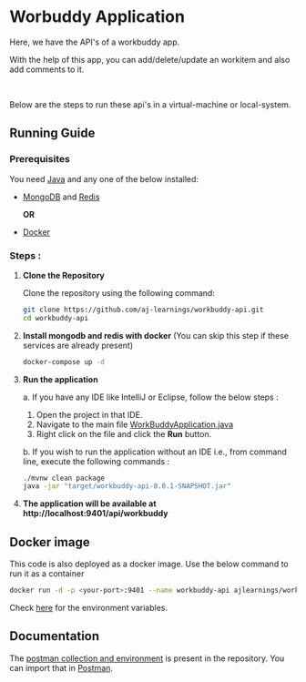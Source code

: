 # Worbuddy Application
Here, we have the API's of a workbuddy app.

With the help of this app, you can add/delete/update an workitem and also add comments to it.

<br>

Below are the steps to run these api's in a virtual-machine or local-system.
## Running Guide

### Prerequisites

You need [Java](https://www.java.com/en/download/help/download_options.html) and any one of the below installed:
- [MongoDB](https://www.mongodb.com/docs/manual/administration/install-community/) and [Redis](https://redis.io/docs/latest/operate/oss_and_stack/install/install-redis/)

   **OR**

- [Docker](https://www.docker.com/products/docker-desktop/)

### Steps :

1. **Clone the Repository**

   Clone the repository using the following command:

   ```bash
   git clone https://github.com/aj-learnings/workbuddy-api.git
   cd workbuddy-api
   ```
   
2. **Install mongodb and redis with docker** (You can skip this step if these services are already present)

   ```bash
   docker-compose up -d
   ```
   
3. **Run the application**

   a. If you have any IDE like IntelliJ or Eclipse, follow the below steps :
   
   1. Open the project in that IDE.
   2. Navigate to the main file [WorkBuddyApplication.java](https://github.com/aj-learnings/workbuddy-api/blob/master/src/main/java/com/ajlearnings/workbuddy/WorkBuddyApplication.java)
   3. Right click on the file and click the **Run** button.

   b. If you wish to run the application without an IDE i.e., from command line, execute the following commands :
   
      ```bash
      ./mvnw clean package
      java -jar "target/workbuddy-api-0.0.1-SNAPSHOT.jar"
      ```

4. **The application will be available at http://localhost:9401/api/workbuddy**

## Docker image
This code is also deployed as a docker image. Use the below command to run it as a container
```bash
docker run -d -p <your-port>:9401 --name workbuddy-api ajlearnings/workbuddy-api:v1
```
Check [here](https://hub.docker.com/r/ajlearnings/workbuddy-api) for the environment variables.

## Documentation

The [postman collection and environment](https://github.com/aj-learnings/workbuddy-api/tree/master/postman) is present in the repository. You can import that in [Postman](https://www.postman.com/downloads/).